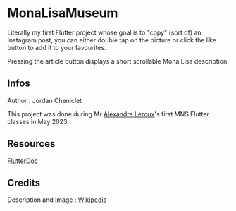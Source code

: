 # MonaLisaMuseum

Literally my first Flutter project whose goal is to "copy" (sort of) an Instagram post, you can either double tap on the picture or click the like button to add it to your favourites. 

Pressing the article button displays a short scrollable Mona Lisa description.

## Infos

Author : Jordan Cheniclet

This project was done during Mr [Alexandre Leroux](https://www.linkedin.com/in/alexandre-leroux-sherpa/)'s first MNS Flutter classes in May 2023.

## Resources 

[FlutterDoc](https://docs.flutter.dev/)

## Credits

Description and image : [Wikipedia](https://fr.wikipedia.org/wiki/La_Joconde)


